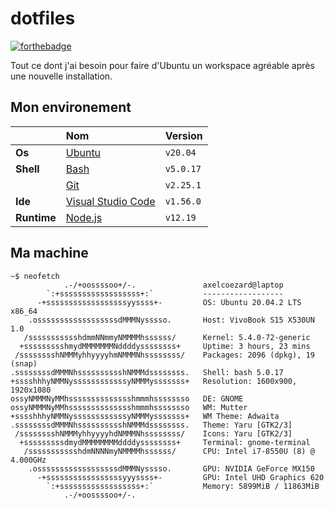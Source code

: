 # dotfiles

[![forthebadge](https://forthebadge.com/images/badges/works-on-my-machine.svg)](https://forthebadge.com)

Tout ce dont j'ai besoin pour faire d'Ubuntu un workspace agréable après une nouvelle installation.

## Mon environement

|             | Nom                                                  | Version   |
| :---------- | :--------------------------------------------------- | --------- |
| **Os**      | [Ubuntu](https://ubuntu.com/download)                | `v20.04 ` |
| **Shell**   | [Bash](#)                                            | `v5.0.17` |
|             | [Git](https://git-scm.com/)                          | `v2.25.1` |
| **Ide**     | [Visual Studio Code](https://code.visualstudio.com/) | `v1.56.0` |
| **Runtime** | [Node.js](https://nodejs.org/en/)                    | `v12.19`  |

## Ma machine

```console
~$ neofetch
            .-/+oossssoo+/-.               axelcoezard@laptop
        `:+ssssssssssssssssss+:`           ------------------
      -+ssssssssssssssssssyyssss+-         OS: Ubuntu 20.04.2 LTS x86_64
    .ossssssssssssssssssdMMMNysssso.       Host: VivoBook S15 X530UN 1.0
   /ssssssssssshdmmNNmmyNMMMMhssssss/      Kernel: 5.4.0-72-generic
  +ssssssssshmydMMMMMMMNddddyssssssss+     Uptime: 3 hours, 23 mins
 /sssssssshNMMMyhhyyyyhmNMMMNhssssssss/    Packages: 2096 (dpkg), 19 (snap)
.ssssssssdMMMNhsssssssssshNMMMdssssssss.   Shell: bash 5.0.17
+sssshhhyNMMNyssssssssssssyNMMMysssssss+   Resolution: 1600x900, 1920x1080
ossyNMMMNyMMhsssssssssssssshmmmhssssssso   DE: GNOME
ossyNMMMNyMMhsssssssssssssshmmmhssssssso   WM: Mutter
+sssshhhyNMMNyssssssssssssyNMMMysssssss+   WM Theme: Adwaita
.ssssssssdMMMNhsssssssssshNMMMdssssssss.   Theme: Yaru [GTK2/3]
 /sssssssshNMMMyhhyyyyhdNMMMNhssssssss/    Icons: Yaru [GTK2/3]
  +sssssssssdmydMMMMMMMMddddyssssssss+     Terminal: gnome-terminal
   /ssssssssssshdmNNNNmyNMMMMhssssss/      CPU: Intel i7-8550U (8) @ 4.000GHz
    .ossssssssssssssssssdMMMNysssso.       GPU: NVIDIA GeForce MX150
      -+sssssssssssssssssyyyssss+-         GPU: Intel UHD Graphics 620
        `:+ssssssssssssssssss+:`           Memory: 5899MiB / 11863MiB
            .-/+oossssoo+/-.
```
